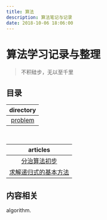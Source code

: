 ```yaml
---
title: 算法
description: 算法笔记与记录
date: 2018-10-06 18:06:00
---
```


# 算法学习记录与整理

> 不积硅步，无以至千里

## 目录

| directory        |
|:----------------:|
| [problem][1]     |

&nbsp;

| articles            |
|:-------------------:|
| [分治算法初步][2]         |
| [求解递归式的基本方法][3]     |

## 内容相关

algorithm.

[1]: ./problem/index.md
[2]: ./分治算法初步.md
[3]: ./求解递归式的基本方法.md
